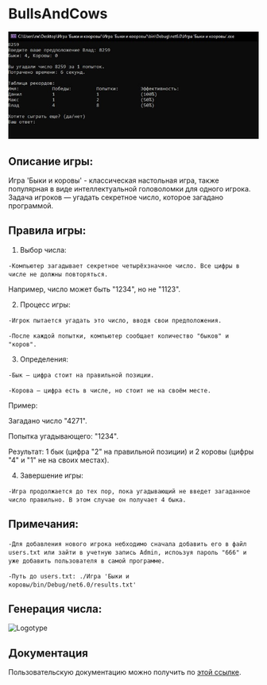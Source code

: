 # BullsAndCows

![Logotype](./wall.jpg)

## Описание игры:

Игра 'Быки и коровы' - классическая настольная игра, также популярная в виде интеллектуальной головоломки для одного игрока.
Задача игроков — угадать секретное число, которое загадано программой.

## Правила игры:

1. Выбор числа:

```-Компьютер загадывает секретное четырёхзначное число. Все цифры в числе не должны повторяться.```

Например, число может быть "1234", но не "1123".

2. Процесс игры:

```-Игрок пытается угадать это число, вводя свои предположения.```

```-После каждой попытки, компьютер сообщает количество "быков" и "коров".```

3. Определения:

```-Бык — цифра стоит на правильной позиции.```

```-Корова — цифра есть в числе, но стоит не на своём месте.```

Пример:

Загадано число "4271".

Попытка угадывающего: "1234".

Результат: 1 бык (цифра "2" на правильной позиции) и 2 коровы (цифры "4" и "1" не на своих местах).

4. Завершение игры:

```-Игра продолжается до тех пор, пока угадывающий не введет загаданное число правильно. В этом случае он получает 4 быка.```

## Примечания:

```-Для добавления нового игрока небходимо сначала добавить его в файл users.txt или зайти в учетную запись Admin, испоьзуя пароль "666" и уже добавить пользователя в самой программе.```

```-Путь до users.txt: ./Игра 'Быки и коровы/bin/Debug/net6.0/results.txt'```

## Генерация числа:

![Logotype](./codegenerator.jpg.jpg)

## Документация

Пользовательскую документацию можно получить по [этой ссылке](./Readme.md).